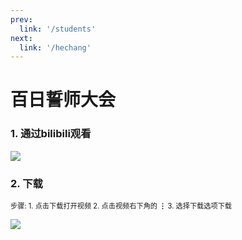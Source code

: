 ```yaml
---
prev: 
  link: '/students'
next: 
  link: '/hechang'
---
```

# 百日誓师大会

### 1. 通过bilibili观看<Badge type="tip" text="推荐" vertical="top" /><Badge type="tip" text="一键三连" vertical="top" />
 
<a href="https://m.bilibili.com/video/BV1gY411z7Yt" target="_blank"><img src="https://11busan.csy2022.tk/bilibili.png" /></a>

### 2. 下载<Badge type="tip" text="302.26MB" vertical="top" /><br>
<div style="font-size: 80%">步骤: 1. 点击下载打开视频 2. 点击视频右下角的<strong> ⋮ </strong>3. 选择下载选项下载</div>

<a href="https://download.kstore.space/download/4366/%E7%99%BE%E6%97%A5%E8%AA%93%E5%B8%88.mp4" download="https://download.kstore.space/download/4366/%E7%99%BE%E6%97%A5%E8%AA%93%E5%B8%88.mp4" target="_blank"><img src="https://11busan.csy2022.tk/download.png" /></a>
